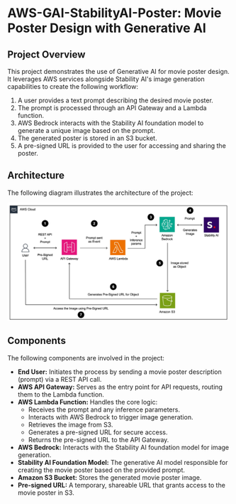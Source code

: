 # AWS-GAI-StabilityAI-Poster: Movie Poster Design with Generative AI

## Project Overview

This project demonstrates the use of Generative AI for movie poster design.  It leverages AWS services alongside Stability AI's image generation capabilities to create the following workflow:

1. A user provides a text prompt describing the desired movie poster.
2. The prompt is processed through an API Gateway and a Lambda function.
3. AWS Bedrock interacts with the Stability AI foundation model to generate a unique image based on the prompt.
4. The generated poster is stored in an S3 bucket.
5. A pre-signed URL is provided to the user for accessing and sharing the poster.

## Architecture

The following diagram illustrates the architecture of the project:

<img src="./docs/movie_poster_design_architecture.jpg" alt="Architecture Diagram" width="500">

## Components

The following components are involved in the project:

* **End User:** Initiates the process by sending a movie poster description (prompt) via a REST API call.
* **AWS API Gateway:** Serves as the entry point for API requests, routing them to the Lambda function. 
* **AWS Lambda Function:**  Handles the core logic:
    * Receives the prompt and any inference parameters.
    * Interacts with AWS Bedrock to trigger image generation.
    * Retrieves the image from S3.
    * Generates a pre-signed URL for secure access.
    * Returns the pre-signed URL to the API Gateway.
* **AWS Bedrock:** Interacts with the Stability AI foundation model for image generation.
* **Stability AI Foundation Model:** The generative AI model responsible for creating the movie poster based on the provided prompt.
* **Amazon S3 Bucket:** Stores the generated movie poster image. 
* **Pre-signed URL:** A temporary, shareable URL that grants access to the movie poster in S3.
